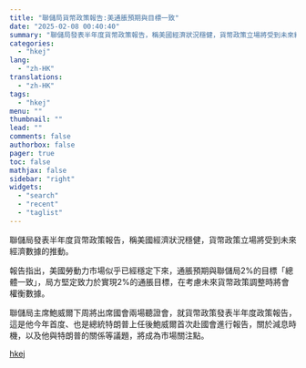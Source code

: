 ```yaml
---
title: "聯儲局貨幣政策報告:美通脹預期與目標一致"
date: "2025-02-08 00:40:40"
summary: "聯儲局發表半年度貨幣政策報告，稱美國經濟狀況穩健，貨幣政策立場將受到未來經濟數據的推動。 報告指出，..."
categories:
  - "hkej"
lang:
  - "zh-HK"
translations:
  - "zh-HK"
tags:
  - "hkej"
menu: ""
thumbnail: ""
lead: ""
comments: false
authorbox: false
pager: true
toc: false
mathjax: false
sidebar: "right"
widgets:
  - "search"
  - "recent"
  - "taglist"
---
```


聯儲局發表半年度貨幣政策報告，稱美國經濟狀況穩健，貨幣政策立場將受到未來經濟數據的推動。

報告指出，美國勞動力市場似乎已經穩定下來，通脹預期與聯儲局2%的目標「總體一致」，局方堅定致力於實現2%的通脹目標，在考慮未來貨幣政策調整時將會權衡數據。

聯儲局主席鮑威爾下周將出席國會兩場聽證會，就貨幣政策發表半年度政策報告，這是他今年首度、也是總統特朗普上任後鮑威爾首次赴國會進行報告，關於減息時機，以及他與特朗普的關係等議題，將成為市場關注點。

[hkej](https://www2.hkej.com/instantnews/international/article/3995693/%E8%81%AF%E5%84%B2%E5%B1%80%E8%B2%A8%E5%B9%A3%E6%94%BF%E7%AD%96%E5%A0%B1%E5%91%8A%3A%E7%BE%8E%E9%80%9A%E8%84%B9%E9%A0%90%E6%9C%9F%E8%88%87%E7%9B%AE%E6%A8%99%E4%B8%80%E8%87%B4)
